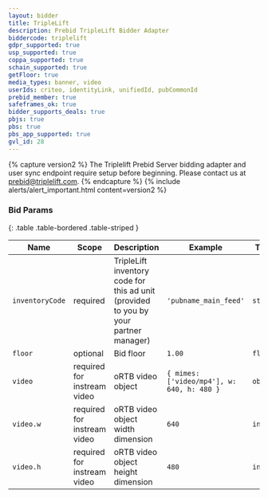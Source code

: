 ```yaml
---
layout: bidder
title: TripleLift
description: Prebid TripleLift Bidder Adapter
biddercode: triplelift
gdpr_supported: true
usp_supported: true
coppa_supported: true
schain_supported: true
getFloor: true
media_types: banner, video
userIds: criteo, identityLink, unifiedId, pubCommonId
prebid_member: true
safeframes_ok: true
bidder_supports_deals: true
pbjs: true
pbs: true
pbs_app_supported: true
gvl_id: 28
---
```


{% capture version2 %}
The Triplelift Prebid Server bidding adapter and user sync endpoint require setup before beginning. Please contact us at prebid@triplelift.com.
{% endcapture %}
{% include alerts/alert_important.html content=version2 %}

### Bid Params

{: .table .table-bordered .table-striped }

| Name            | Scope                        | Description                                                                          | Example                                    | Type     |
|-----------------|------------------------------|--------------------------------------------------------------------------------------|--------------------------------------------|----------|
| `inventoryCode` | required                     | TripleLift inventory code for this ad unit (provided to you by your partner manager) | `'pubname_main_feed'`                      | `string` |
| `floor`         | optional                     | Bid floor                                                                            | `1.00`                                     | `float`  |
| `video`         | required for instream video  | oRTB video object                                                                    | `{ mimes: ['video/mp4'], w: 640, h: 480 }` | `object` |
| `video.w`       | required for instream video  | oRTB video object width dimension                                                    | `640`                                      | `int`    |
| `video.h`       | required for instream video  | oRTB video object height dimension                                                   | `480`                                      | `int`    |
